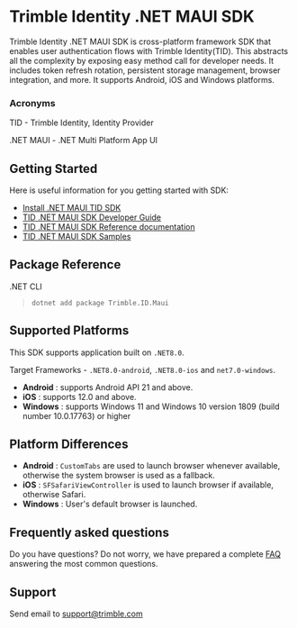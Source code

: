 # Trimble Identity .NET MAUI SDK

Trimble Identity .NET MAUI SDK is cross-platform framework SDK that enables user authentication flows with Trimble Identity(TID). This abstracts all the complexity by exposing easy method call for developer needs. It includes token refresh rotation, persistent storage management, browser integration, and more. It supports Android, iOS and Windows platforms.

### Acronyms

TID - Trimble Identity, Identity Provider

.NET MAUI - .NET Multi Platform App UI  

## Getting Started ##

Here is useful information for you getting started with SDK:

* [Install .NET MAUI TID SDK](https://www.nuget.org/packages?q=Trimble.ID.Maui)
* [TID .NET MAUI SDK Developer Guide](./DeveloperGuide.md)
* [TID .NET MAUI SDK Reference documentation](./ReferenceDoc.md)
* [TID .NET MAUI SDK Samples](../../samples/)

## Package Reference

.NET CLI
> `dotnet add package Trimble.ID.Maui`

## Supported Platforms

  This SDK supports application built on `.NET8.0`.

  Target Frameworks - `.NET8.0-android`, `.NET8.0-ios` and `net7.0-windows`.

  - **Android** : supports Android API 21 and above.
  - **iOS** : supports 12.0 and above.
  - **Windows** : supports Windows 11 and Windows 10 version 1809 (build number 10.0.17763) or higher

## Platform Differences

  - **Android** : `CustomTabs` are used to launch browser whenever available, otherwise the system browser is used as a fallback.
  - **iOS** : `SFSafariViewController` is used to launch browser if available, otherwise Safari.
  - **Windows** : User's default browser is launched.

## <a name="faq">Frequently asked questions</a>

Do you have questions? Do not worry, we have prepared a complete [FAQ](./FAQ.md) answering the most common questions.

## <a name="support">Support</a>

Send email to [support@trimble.com](mailto:support@trimble.com )
